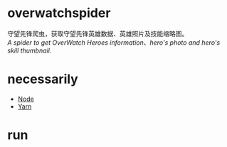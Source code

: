 # overwatchspider
守望先锋爬虫，获取守望先锋英雄数据、英雄照片及技能缩略图。  
*A spider to get OverWatch Heroes information、hero's photo and hero's skill thumbnail.*

# necessarily
* [Node](https://nodejs.org/en/)
* [Yarn](https://yarnpkg.com/en/)

# run
```powershell

```
